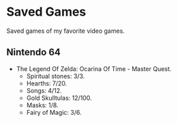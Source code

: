 # Saved Games
Saved games of my favorite video games.

## Nintendo 64
* The Legend Of Zelda: Ocarina Of Time - Master Quest.
  * Spiritual stones: 3/3.
  * Hearths: 7/20.
  * Songs: 4/12.
  * Gold Skulltulas: 12/100.
  * Masks: 1/8.
  * Fairy of Magic: 3/6.